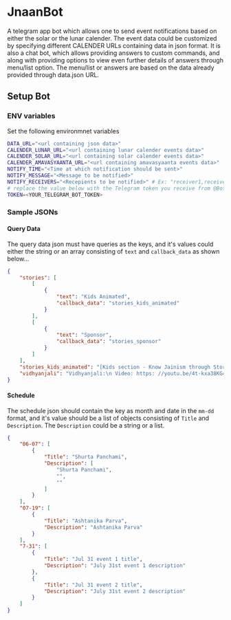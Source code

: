 # JnaanBot

A telegram app bot which allows one to send event notifications based on either the solar or the lunar calender. The event data could be customized by specifying different CALENDER URLs containing data in json format.
It is also a chat bot, which allows providing answers to custom commands, and along with providing options to view even further details of answers through menu/list option. The menu/list or answers are based on the data already provided through data.json URL.

## Setup Bot

### ENV variables

Set the following environmnet variables

```bash
DATA_URL="<url containing json data>"
CALENDER_LUNAR_URL="<url containing lunar calender events data>"
CALENDER_SOLAR_URL="<url containing solar calender events data>"
CALENDER_AMAVASYAANTA_URL="<url containing amavasyaanta events data>"
NOTIFY_TIME="<Time at which notification should be sent>"
NOTIFY_MESSAGE="<Message to be notified>"
NOTIFY_RECEIVERS="<Recepients to be notified>" # Ex: "receiver1,receiver2,receiverN"
# replace the value below with the Telegram token you receive from @BotFather
TOKEN=<YOUR_TELEGRAM_BOT_TOKEN>
```

### Sample JSONs

#### Query Data

The query data json must have queries as the keys, and it's values could either the string or an array consisting of `text` and `callback_data` as shown below...

```json
{
    "stories": [
        [
            {
                "text": "Kids Animated",
                "callback_data": "stories_kids_animated"
            }
        ],
        [
            {
                "text": "Sponsor",
                "callback_data": "stories_sponsor"
            }
        ]
    ],
    "stories_kids_animated": "[Kids section - Know Jainism through Stories - Playlist](https://www.youtube.com/watch?v=HFtSMNrMeyQ&list=PLojk56IbG34w_f95WzPY0m51LE_Z2gSKU).",
    "vidhyanjali": "Vidhyanjali:\n Video: https: //youtu.be/4t-kxa38KG4."
}
```

#### Schedule

The schedule json should contain the key as month and date in the `mm-dd` format, and it's value should be a list of objects consisting of `Title` and `Description`. The `Description` could be a string or a list.

```json
{
    "06-07": [
        {
            "Title": "Shurta Panchami",
            "Description": [
                "Shurta Panchami",
                "",
                ""
            ]
        }
    ],
    "07-19": [
        {
            "Title": "Ashtanika Parva",
            "Description": "Ashtanika Parva"
        }
    ],
    "7-31": [
        {
            "Title": "Jul 31 event 1 title",
            "Description": "July 31st event 1 description"
        },
        {
            "Title": "Jul 31 event 2 title",
            "Description": "July 31st event 2 description"
        }
    ]
}
```
